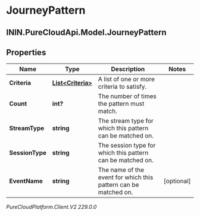 # JourneyPattern

## ININ.PureCloudApi.Model.JourneyPattern

## Properties

|Name | Type | Description | Notes|
|------------ | ------------- | ------------- | -------------|
| **Criteria** | [**List&lt;Criteria&gt;**](Criteria) | A list of one or more criteria to satisfy. | |
| **Count** | **int?** | The number of times the pattern must match. | |
| **StreamType** | **string** | The stream type for which this pattern can be matched on. | |
| **SessionType** | **string** | The session type for which this pattern can be matched on. | |
| **EventName** | **string** | The name of the event for which this pattern can be matched on. | [optional] |



_PureCloudPlatform.Client.V2 229.0.0_
